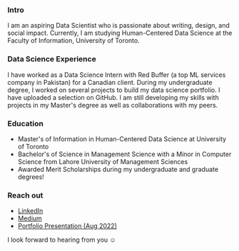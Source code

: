 ### Intro
I am an aspiring Data Scientist who is passionate about writing, design, and social impact. Currently, I am studying Human-Centered Data Science at the Faculty of Information, University of Toronto. 


### Data Science Experience 
I have worked as a Data Science Intern with Red Buffer (a top ML services company in Pakistan) for a Canadian client. During my undergraduate degree, I worked on several projects to build my data science portfolio. I have uploaded a selection on GitHub. I am still developing my skills with projects in my Master's degree as well as collaborations with my peers.


### Education
- Master's of Information in Human-Centered Data Science at University of Toronto
- Bachelor's of Science in Management Science with a Minor in Computer Science from Lahore University of Management Sciences
- Awarded Merit Scholarships during my undergraduate and graduate degrees!


### Reach out
- [LinkedIn](https://www.linkedin.com/in/omerimranuoft/)
- [Medium](https://medium.com/@Omer_Imran)
- [Portfolio Presentation (Aug 2022)](https://docs.google.com/presentation/d/1RIh0citFj1Q99zkYi7bydJP201q7dgl7Z2OKCBPHO6M/edit#slide=id.p)

I look forward to hearing from you ☺️ 
